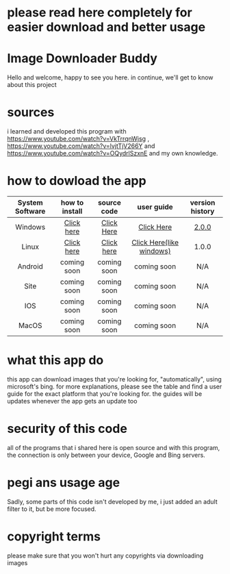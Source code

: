 # please read here completely for easier download and better usage
# Image Downloader Buddy
Hello and welcome, happy to see you here. in continue, we'll get to know about this project
# sources
i learned and developed this program with https://www.youtube.com/watch?v=VkTrrqnWjsg , https://www.youtube.com/watch?v=lvjtTjV266Y and https://www.youtube.com/watch?v=OQydrlSzxnE and my own knowledge.
# how to dowload the app
| System Software  | how to install | source code | user guide | version history
|     :---:      |     :---:      |     :---:      |     :---:      |     :---:      |
| Windows  | [Click here](https://github.com/amiraligpu/ImageDownloaderBuddy/blob/main/HowToInstallWindows.txt)  | [Click Here](https://github.com/amiraligpu/ImageDownloaderBuddy/blob/main/sources/IDBwindows.py) | [Click Here](https://github.com/amiraligpu/ImageDownloaderBuddy/blob/main/UserGuideWindows.txt) | [2.0.0](https://github.com/FlatAd560/ImageDownloaderBuddy/blob/main/Version%20History%20Windows.txt)
| Linux  | [Click here](https://github.com/FlatAd560/ImageDownloaderBuddy/blob/main/HowToInstallLinux.txt)  | [Click here](https://github.com/FlatAd560/ImageDownloaderBuddy/blob/main/sources/IDBLinux.py) | [Click Here(like windows)](https://github.com/FlatAd560/ImageDownloaderBuddy/blob/main/UserGuideWindows.txt) | 1.0.0 |
| Android  | coming soon  | coming soon | coming soon | N/A |
| Site | coming soon  | coming soon | coming soon | N/A |
| IOS  | coming soon  | coming soon | coming soon | N/A |
| MacOS  | coming soon  | coming soon | coming soon | N/A |
# what this app do
this app can download images that you're looking for, "automatically", using microsoft's bing. for more explanations, please see the table and find a user guide for the exact platform that you're looking for. the guides will be updates whenever the app gets an update too
# security of this code
all of the programs that i shared here is open source and with this program, the connection is only between your device, Google and Bing servers.
# pegi ans usage age
Sadly, some parts of this code isn't developed by me, i just added an adult filter to it, but be more focused.
# copyright terms
please make sure that you won't hurt any copyrights via downloading images
